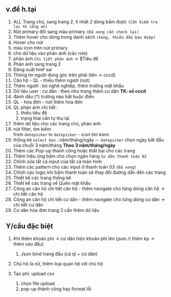 ## v.đề h.tại 
1. ALL Trang chủ, sang trang 2, ít nhất 2 dòng bấm được `(Cần kiểm tra lại từ công an)`
1. Nút primary đổi sang màu primary `(Đã xong cần check lại)`
1. Thêm hover cho dòng trong danh sách `(Xong, thiếu đấu báo Hiệp)`
1. Hover cho nút 
1. màu icon trên nút primary 
1. cho dữ liệu vào phản ánh (các role)
1. phản ánh `Chi tiết phản ánh` -> $Tiêu đề 
1. Phản ánh sang trang 2 
1. Đăng xuất href sai 
1. Thông tin người dùng góc trên phải (tên -> cccd)
1. Căn hộ - QL - thiếu thêm người (nút)
1. Thêm người : bỏ nghề nghiệp, thêm trường mật khẩu 
1. Dữ liệu user : cư dân : theo như trang thêm cư dân **TK: số cccd**
1. đánh dấu (*) trường nào bắt buộc điền 
1. QL - hóa đơn - nút thêm hóa đơn 
1. QL phản ánh chi tiết : 
    1. thiếu tiêu đề 
    1. trạng thái cần tự thu lại 
1. thêm dữ liệu cho các trang chủ, phản ánh 
1. nút filter, tìm kiếm  
from `datepicker` to `datepicker` - *icon tim kiem*
1. thống kê 
`select box` : năm/tháng/ngày -- `datepicker` chọn ngày bắt đầu của chuỗi 3 năm/tháng 
**Theo 3 năm/tháng/ngày**
1. Thêm các Pop-up thành công hoặc thất bại cho các trang
1. Thêm hiệu ứng bấm cho chọn ngân hàng `Cư dân thanh toán 02` 
1. Chỉnh sửa tất cả input của tất cả màn hình
1. Thêm các pattern cho các input ở thanh toán 03 `(Đã xong)`
1. Chỉnh các logic khi bấm thanh toán sẽ thay đổi đường dẫn đến các trang
1. Thiết kế các trang thống kê
1. Thiết kế các trang về Quên mật khẩu
1. Công an căn hộ chi tiết căn hộ - thêm navigate cho từng dòng căn hộ -> chi tiết căn hộ
1. Công an căn hộ chi tiết cư dân - thêm navigate cho từng dòng cư dân -> chi tiết cư dân
1. Cư dân hóa đơn trang 2 cần thêm dữ liệu



## Y/cầu đặc biệt  
1. Khi thêm khoản phí -> cư dân hiện khoản phí lên (json // thêm kp -> thêm vào đầu)
    1. Json bind trang đầu (cả ql + cư dân)

1. Chủ hộ là nữ, thêm loại quan hệ với chủ hộ
1. Tạo phí: upload csv 
    1. chọn file upload 
    1. pop-up thành công hay format lỗi 